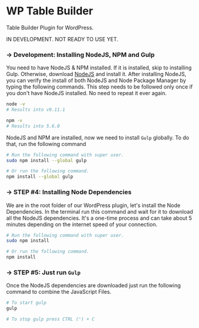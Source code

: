 # WP Table Builder

Table Builder Plugin for WordPress.

IN DEVELOPMENT. NOT READY TO USE YET.

### → Development: Installing NodeJS, NPM and Gulp

You need to have NodeJS & NPM installed. If it is installed, skip to installing Gulp. Otherwise, download [NodeJS](https://nodejs.org/en/download/) and install it. After installing NodeJS, you can verify the install of both NodeJS and Node Package Manager by typing the following commands. This step needs to be followed only once if you don't have NodeJS installed. No need to repeat it ever again.

```bash
node -v
# Results into v9.11.1

npm -v
# Results into 5.6.0
```

NodeJS and NPM are installed, now we need to install `Gulp` globally. To do that, run the following command

```bash
# Run the following command with super user.
sudo npm install --global gulp

# Or run the following command.
npm install --global gulp
```

### → STEP #4: Installing Node Dependencies

We are in the root folder of our WordPress plugin, let's install the Node Dependencies. In the terminal run this command and wait for it to download all the NodeJS dependencies. It's a one-time process and can take about 5 minutes depending on the internet speed of your connection.

```bash
# Run the following command with super user.
sudo npm install

# Or run the following command.
npm install
```

### → STEP #5: Just run `Gulp`

Once the NodeJS dependencies are downloaded just run the following command to combine the JavaScript Files.

```bash
# To start gulp
gulp

# To stop gulp press CTRL (⌃) + C
```
